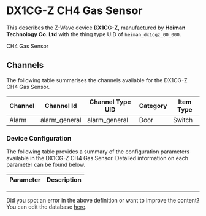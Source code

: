 
# DX1CG-Z CH4 Gas Sensor

This describes the Z-Wave device **DX1CG-Z**, manufactured by **Heiman Technology Co. Ltd** with the thing type UID of ```heiman_dx1cgz_00_000```. 

CH4 Gas Sensor

## Channels
The following table summarises the channels available for the DX1CG-Z CH4 Gas Sensor.

| Channel | Channel Id | Channel Type UID | Category | Item Type |
|---------|------------|------------------|----------|-----------|
| Alarm | alarm_general | alarm_general | Door | Switch |




### Device Configuration
The following table provides a summary of the configuration parameters available in the DX1CG-Z CH4 Gas Sensor.
Detailed information on each parameter can be found below.

| Parameter   | Description |
|-------------|-------------|




---

Did you spot an error in the above definition or want to improve the content?
You can edit the database [here](http://www.cd-jackson.com/index.php/zwave/zwave-device-database/zwave-device-list/devicesummary/682).

